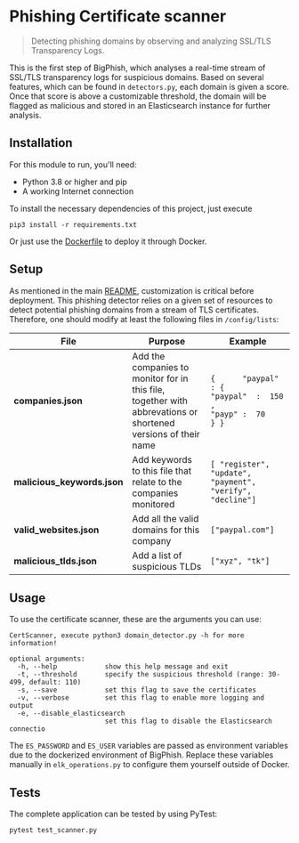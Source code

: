 # Phishing Certificate scanner

> Detecting phishing domains by observing and analyzing SSL/TLS Transparency Logs. 

This is the first step of BigPhish, which analyses a real-time stream of SSL/TLS transparency logs for suspicious domains. 
Based on several features, which can be found in `detectors.py`, each domain is given a score.
Once that score is above a customizable threshold, the domain will be flagged as malicious and stored in an Elasticsearch instance for further analysis.

## Installation

For this module to run, you'll need:

- Python 3.8 or higher and pip
- A working Internet connection

To install the necessary dependencies of this project, just execute

```
pip3 install -r requirements.txt
```

Or just use the [Dockerfile](Dockerfile) to deploy it through Docker.

## Setup

As mentioned in the main [README](README.md), customization is critical before deployment. 
This phishing detector relies on a given set of resources to detect potential phishing domains from a stream of TLS certificates.
Therefore, one should modify at least the following files in `/config/lists`:

| File           	| Purpose                                                                                                       	| Example                                                                       	|
|----------------	|---------------------------------------------------------------------------------------------------------------	|-------------------------------------------------------------------------------	|
| **companies.json** 	| Add the companies to monitor for in this file, together with abbrevations or shortened versions of their name 	| `{      "paypal" : {          "paypal"  :  150 ,          "payp" :  70     } }` 	|
| **malicious_keywords.json** 	| Add keywords to this file that relate to the companies monitored 	| `[ "register", "update", "payment", "verify", "decline"] `	|
| **valid_websites.json** 	| Add all the valid domains for this company	| `["paypal.com"] `	|
| **malicious_tlds.json** 	| Add a list of suspicious TLDs	| `["xyz", "tk"] `	|


## Usage

To use the certificate scanner, these are the arguments you can use:

```
CertScanner, execute python3 domain_detector.py -h for more information!

optional arguments:
  -h, --help            show this help message and exit
  -t, --threshold       specify the suspicious threshold (range: 30-499, default: 110)
  -s, --save            set this flag to save the certificates
  -v, --verbose         set this flag to enable more logging and output
  -e, --disable_elasticsearch
                        set this flag to disable the Elasticsearch connectio
```

The `ES_PASSWORD` and `ES_USER` variables are passed as environment variables 
due to the dockerized environment of BigPhish. 
Replace these variables manually in `elk_operations.py` to configure them yourself outside of Docker.

## Tests
The complete application can be tested by using PyTest:

```
pytest test_scanner.py
```
